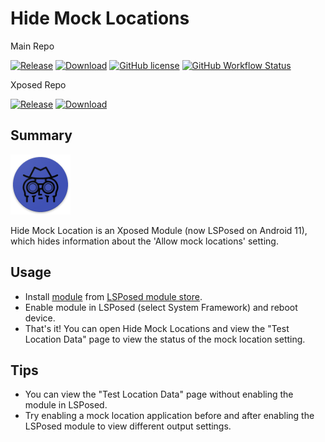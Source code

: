 # Hide Mock Locations
Main Repo   

[![Release](https://img.shields.io/github/v/release/ThePieMonster/HideMockLocation?label=Release)](https://github.com/ThePieMonster/HideMockLocation/releases/latest)
[![Download](https://img.shields.io/github/downloads/ThePieMonster/HideMockLocation/total)](https://github.com/ThePieMonster/HideMockLocation/releases/latest)
[![GitHub license](https://img.shields.io/github/license/Xposed-Modules-Repo/com.github.thepiemonster.hidemocklocation)](https://github.com/Xposed-Modules-Repo/com.github.thepiemonster.hidemocklocation/blob/main/LICENSE)
[![GitHub Workflow Status](https://img.shields.io/github/workflow/status/ThePieMonster/HideMockLocation/Java%20CI%20with%20Gradle)](https://github.com/ThePieMonster/HideMockLocation/actions)

Xposed Repo 

[![Release](https://img.shields.io/github/v/release/Xposed-Modules-Repo/com.github.thepiemonster.hidemocklocation?label=Release)](https://github.com/Xposed-Modules-Repo/com.github.thepiemonster.hidemocklocation/releases/latest)
[![Download](https://img.shields.io/github/downloads/Xposed-Modules-Repo/com.github.thepiemonster.hidemocklocation/total)](https://github.com/Xposed-Modules-Repo/com.github.thepiemonster.hidemocklocation/releases/latest)

## Summary
![Logo](app/src/main/res/mipmap-xhdpi/ic_launcher.png)

Hide Mock Location is an Xposed Module (now LSPosed on Android 11), which hides information about the 'Allow mock locations' setting.

## Usage
* Install [module](https://github.com/Xposed-Modules-Repo/com.github.thepiemonster.hidemocklocation) from [LSPosed module store](https://github.com/LSPosed/LSPosed).
* Enable module in LSPosed (select System Framework) and reboot device.
* That's it! You can open Hide Mock Locations and view the "Test Location Data" page to view the status of the mock location setting.

## Tips
* You can view the "Test Location Data" page without enabling the module in LSPosed.
* Try enabling a mock location application before and after enabling the LSPosed module to view different output settings.
